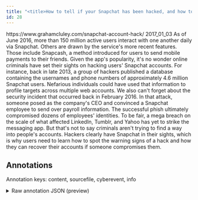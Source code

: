 ```yaml
---
title: "<title>How to tell if your Snapchat has been hacked, and how to get it back</title>"
id: 28
---
```


<title>How to tell if your Snapchat has been hacked, and how to get it back</title>
<source> https://www.grahamcluley.com/snapchat-account-hack/ </source>
<date> 2017_01_03 </date>
<text>
As of June 2016,  more than 150 million active users interact with one another daily via Snapchat.
Others are drawn by the service's more recent features.
Those include Snapcash, a method introduced for users to send mobile payments to their friends.
Given the app's popularity, it's no wonder online criminals have set their sights on hacking users' Snapchat accounts.
For instance, back in late 2013, a group of hackers published a database containing the usernames and phone numbers of approximately 4.6 million Snapchat users.
Nefarious individuals could have used that information to profile targets across multiple web accounts.
We also can't forget about the security incident that occurred back in February 2016.
In that attack, someone posed as the company's CEO and convinced a Snapchat employee to send over payroll information.
The successful phish ultimately compromised dozens of employees' identities.
To be fair, a mega breach on the scale of what affected LinkedIn, Tumblr, and Yahoo has yet to strike the messaging app.
But that's not to say criminals aren't trying to find a way into people's accounts.
Hackers clearly have Snapchat in their sights, which is why users need to learn how to spot the warning signs of a hack and how they can recover their accounts if someone compromises them.
</text>



## Annotations

Annotation keys: content, sourcefile, cyberevent, info

<details>
<summary>Raw annotation JSON (preview)</summary>

```json
{
  "content": "As of June 2016,  more than 150 million active users interact with one another daily via Snapchat. Others are drawn by the service's more recent features. Those include Snapcash, a method introduced for users to send mobile payments to their friends. Given the app's popularity, it's no wonder online criminals have set their sights on hacking users' Snapchat accounts. For instance, back in late 2013, a group of hackers published a database containing the usernames and phone numbers of approximately 4.6 million Snapchat users. Nefarious individuals could have used that information to profile targets across multiple web accounts. We also can't forget about the security incident that occurred back in February 2016. In that attack, someone posed as the company's CEO and convinced a Snapchat employee to send over payroll information. The successful phish ultimately compromised dozens of employees' identities. To be fair, a mega breach on the scale of what affected LinkedIn, Tumblr, and Yahoo has yet to strike the messaging app. But that's not to say criminals aren't trying to find a way into people's accounts. Hackers clearly have Snapchat in their sights, which is why users need to learn how to spot the warning signs of a hack and how they can recover their accounts if someone compromises them.",
  "sourcefile": "28.txt",
  "cyberevent": {
    "hopper": [
      {
        "index": 0,
        "relation": "Same",
        "events": [
          {
            "index": "E4",
            "type": "Attack",
            "realis": "Actual",
            "nugget": {
              "startOffset": 662,
              "index": "T5",
              "endOffset": 683,
              "text": "the security incident"
            },
            "argument": [
              {
                "index": "T12",
                "text": "February 2016",
                "endOffset": 719,
                "role": {
                  "type": "Time"
                },
                "startOffset": 706,
                "type": "Time"
              }
            ],
            "subtype": "Phishing"
          },
          {
            "nugget": {
              "startOffset": 724,
              "index": "T6",
              "endOffset": 735,
              "text": "that attack"
            },
            "index": "E1",
            "type": "Attack",
            "subtype": "Phishing",
            "realis": "Actual"
          },
          {
            "index": "E2",
            "type": "Attack",
            "realis": "Actual",
            "nugget": {
              "startOffset": 745,
              "index": "T2",
              "endOffset": 753,
              "text": "posed as"
            },
            "argument": [
              {
                "index": "T14",
                "external_reference": {
                  "wikidataid": "Q484876"
                },
                "endOffset": 771,
                "role": {
                  "type": "Trusted-Entity"
                },
                "text": "CEO",
                "startOffset": 768,
                "type": "Person"
              },
              {
                "index": "T13",
                "text": "someone",
                "endOffset": 744,
                "role": {
                  "type": "Attacker"
                },
                "startOffset": 737,
                "type": "Person"
              },
              {
                "index": "T15",
                "text": "Snapchat employee",
                "endOffset": 805,
                "role": {
                  "type": "Victim"
                },
                "startOffset": 788,
                "type": "Person"
              },
              {
                "index": "T16",
                "text": "send over payroll informatio",
                "endOffset": 837,
                "role": {
                  "type": "Purpose",
                  "subtype": "Gathering data",
                  "confidence": 0.821908712387085
      
```
</details>
